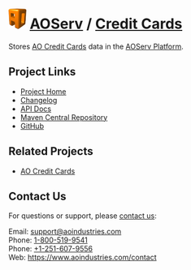 # [<img src="ao-logo.png" alt="AO Logo" width="35" height="40">](https://www.aoindustries.com/) [AOServ](https://www.aoindustries.com/aoserv/) / [Credit Cards](https://www.aoindustries.com/aoserv/credit-cards/)
Stores [AO Credit Cards](https://www.aoindustries.com/ao-credit-cards/) data in the [AOServ Platform](https://www.aoindustries.com/aoserv/).

## Project Links
* [Project Home](https://www.aoindustries.com/aoserv/credit-cards/)
* [Changelog](https://www.aoindustries.com/aoserv/credit-cards/changelog)
* [API Docs](https://www.aoindustries.com/aoserv/credit-cards/apidocs/)
* [Maven Central Repository](https://search.maven.org/#search%7Cgav%7C1%7Cg:%22com.aoindustries%22%20AND%20a:%22aoserv-credit-cards%22)
* [GitHub](https://github.com/aoindustries/aoserv-credit-cards)

## Related Projects
* [AO Credit Cards](https://www.aoindustries.com/ao-credit-cards/)

## Contact Us
For questions or support, please [contact us](https://www.aoindustries.com/contact):

Email: [support@aoindustries.com](mailto:support@aoindustries.com)  
Phone: [1-800-519-9541](tel:1-800-519-9541)  
Phone: [+1-251-607-9556](tel:+1-251-607-9556)  
Web: https://www.aoindustries.com/contact
